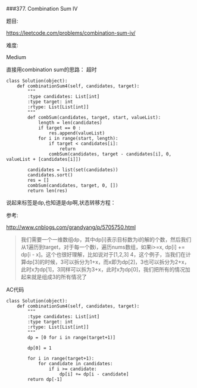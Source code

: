 ###377. Combination Sum IV

题目:

<https://leetcode.com/problems/combination-sum-iv/>


难度:

Medium


直接用combination sum的思路： 超时

```
class Solution(object):
    def combinationSum4(self, candidates, target):
        """
        :type candidates: List[int]
        :type target: int
        :rtype: List[List[int]]
        """
        def combSum(candidates, target, start, valueList):
            length = len(candidates)
            if target == 0 :
                res.append(valueList)
            for i in range(start, length):
                if target < candidates[i]:
                    return 
                combSum(candidates, target - candidates[i], 0, valueList + [candidates[i]])

        candidates = list(set(candidates))
        candidates.sort()
        res = []
        combSum(candidates, target, 0, [])
        return len(res)
```





说起来标签是dp,也知道是dp啊,状态转移方程：



参考:

<http://www.cnblogs.com/grandyang/p/5705750.html>

> 
>
> 我们需要一个一维数组dp，其中dp[i]表示目标数为i的解的个数，然后我们从1遍历到target，对于每一个数i，遍历nums数组，如果i>=x, dp[i] += dp[i - x]。这个也很好理解，比如说对于[1,2,3] 4，这个例子，当我们在计算dp[3]的时候，3可以拆分为1+x，而x即为dp[2]，3也可以拆分为2+x，此时x为dp[1]，3同样可以拆为3+x，此时x为dp[0]，我们把所有的情况加起来就是组成3的所有情况了



AC代码

```
class Solution(object):
    def combinationSum4(self, candidates, target):
        """
        :type candidates: List[int]
        :type target: int
        :rtype: List[List[int]]
        """
        dp = [0 for i in range(target+1)]

        dp[0] = 1

        for i in range(target+1):
            for candidate in candidates:
                if i >= candidate:
                    dp[i] += dp[i - candidate]
        return dp[-1]
```

